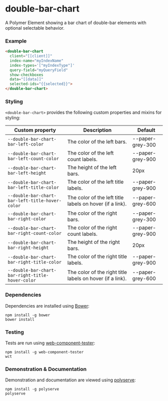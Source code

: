 # double-bar-chart

A Polymer Element showing a bar chart of double-bar elements with optional selectable behavior.

### Example
```html
<double-bar-chart
  client="[[client]]"
  index-name="myIndexName"
  index-types='["myIndexType"]'
  query-field="myQueryField"
  show-checkboxes
  data="[[data]]"
  selected-ids="{{selected}}">
</double-bar-chart>
```

### Styling

`<double-bar-chart>` provides the following custom properties and mixins for styling:

Custom property                                  | Description                                               | Default
-------------------------------------------------|-----------------------------------------------------------|--------
`--double-bar-chart-bar-left-color`              | The color of the left bars.                               | --paper-grey-300
`--double-bar-chart-bar-left-count-color`        | The color of the left count labels.                       | --paper-grey-900
`--double-bar-chart-bar-left-height`             | The height of the left bars.                              | 20px
`--double-bar-chart-bar-left-title-color`        | The color of the left title labels.                       | --paper-grey-900
`--double-bar-chart-bar-left-title-hover-color`  | The color of the left title labels on hover (if a link).  | --paper-grey-600
`--double-bar-chart-bar-right-color`             | The color of the right bars.                              | --paper-grey-300
`--double-bar-chart-bar-right-count-color`       | The color of the right count labels.                      | --paper-grey-900
`--double-bar-chart-bar-right-height`            | The height of the right bars.                             | 20px
`--double-bar-chart-bar-right-title-color`       | The color of the right title labels.                      | --paper-grey-900
`--double-bar-chart-bar-right-title-hover-color` | The color of the right title labels on hover (if a link). | --paper-grey-600

### Dependencies

Dependencies are installed using [Bower](http://bower.io/):

    npm install -g bower
    bower install

### Testing

Tests are run using [web-component-tester](https://github.com/Polymer/web-component-tester):

    npm install -g web-component-tester
    wct

### Demonstration & Documentation

Demonstration and documentation are viewed using [polyserve](https://github.com/PolymerLabs/polyserve):

    npm install -g polyserve
    polyserve

